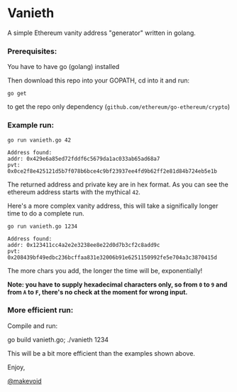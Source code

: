 # Vanieth

A simple Ethereum vanity address "generator" written in golang.

### Prerequisites:

You have to have go (golang) installed

Then download this repo into your GOPATH, cd into it and run:

    go get

to get the repo only dependency (`github.com/ethereum/go-ethereum/crypto`)

### Example run:

    go run vanieth.go 42

    Address found:
    addr: 0x429e6a85ed72fddf6c5679da1ac033ab65ad68a7
    pvt: 0x0ce2f8e425121d5b7f078b6bce4c9bf23937ee4fd9b62ff2e81d84b724eb5e1b

The returned address and private key are in hex format. As you can see the ethereum address starts with the mythical `42`.

Here's a more complex vanity address, this will take a significally longer time to do a complete run.

    go run vanieth.go 1234

    Address found:
    addr: 0x123411cc4a2e2e3238ee8e22d0d7b3cf2c8add9c
    pvt: 0x208439bf49edbc236bcffaa831e32006b91e6251150992fe5e704a3c3870415d

The more chars you add, the longer the time will be, exponentially!

**Note: you have to supply hexadecimal characters only, so from `0` to `9` and from `A` to `F`, there's no check at the moment for wrong input.**


### More efficient run:

Compile and run:

go build vanieth.go; ./vanieth 1234

This will be a bit more efficient than the examples shown above.


Enjoy,

[@makevoid](https://twitter.com/makevoid)
